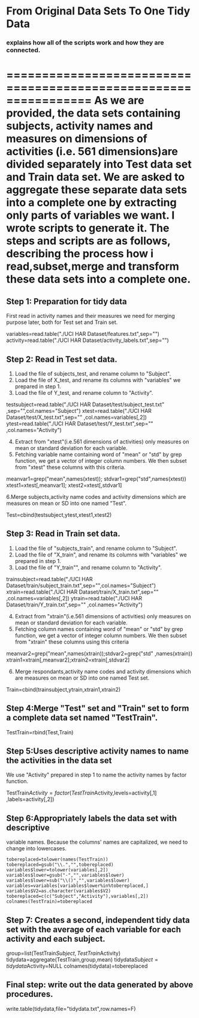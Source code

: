 # From Original Data Sets To One Tidy Data

### explains how all of the scripts work and how they are connected.

================================================================
As we are provided, the data sets containing subjects, activity names and measures on dimensions of activities (i.e. 561 dimensions)are divided separately into Test data set and Train data set.
We are asked to aggregate these separate data sets into a complete one by extracting only parts of variables we want.
I wrote scripts to generate it. The steps and scripts are as follows, describing the process how i read,subset,merge and transform these data sets into a complete one.
================================================================
## Step 1: Preparation for tidy data
First read in activity names and their measures we need for merging purpose later, both for Test set and Train set.

variables=read.table("./UCI HAR Dataset/features.txt",sep="")
activity=read.table("./UCI HAR Dataset/activity_labels.txt",sep="")

## Step 2: Read in Test set data.
 1. Load the file of subjects_test, and rename column to "Subject".
 2. Load the file of X_test, and rename its columns with "variables" we prepared in step 1.
 3. Load the file of Y_test, and rename column to "Activity".

testsubject=read.table("./UCI HAR Dataset/test/subject_test.txt"
                       ,sep="",col.names="Subject")
xtest=read.table("./UCI HAR Dataset/test/X_test.txt",sep=""
                 ,col.names=variables[,2])
ytest=read.table("./UCI HAR Dataset/test/Y_test.txt",sep=""
                 ,col.names="Activity")
                 
 4. Extract from "xtest"(i.e.561 dimensions of activities) only measures on mean or standard deviation for each variable. 
 5. Fetching variable name containing word of "mean" or "std" by grep function, we get a vector of integer column numbers. We then subset from "xtest" these columns with this criteria.

meanvar1=grep("mean",names(xtest)); stdvar1=grep("std",names(xtest))
xtest1=xtest[,meanvar1]; xtest2=xtest[,stdvar1]

 6.Merge subjects,activity name codes and activity dimensions which are measures on mean or SD into one named "Test".

Test=cbind(testsubject,ytest,xtest1,xtest2)

## Step 3: Read in Train set data.
 1. Load the file of "subjects_train", and rename column to "Subject".
 2. Load the file of "X_train", and rename its columns with "variables" we prepared in step 1.
 3. Load the file of "Y_train"", and rename column to "Activity".

trainsubject=read.table("./UCI HAR Dataset/train/subject_train.txt",sep="",col.names="Subject")
xtrain=read.table("./UCI HAR Dataset/train/X_train.txt",sep=""
                  ,col.names=variables[,2])
ytrain=read.table("./UCI HAR Dataset/train/Y_train.txt",sep=""
                  ,col.names="Activity")
                  
 4. Extract from "xtrain"(i.e.561 dimensions of activities) only measures on mean or standard deviation for each variable. 
 5. Fetching column names containing word of "mean" or "std" by grep function, we get a vector of integer column numbers. We then subset from "xtrain" these columns using this criteria

meanvar2=grep("mean",names(xtrain));stdvar2=grep("std"
            ,names(xtrain))
xtrain1=xtrain[,meanvar2];xtrain2=xtrain[,stdvar2]

 6. Merge respondants,activity name codes and activity dimensions which are measures on mean or SD into one named Test set.

Train=cbind(trainsubject,ytrain,xtrain1,xtrain2)

## Step 4:Merge "Test" set and "Train" set to form a complete data set named "TestTrain".

TestTrain=rbind(Test,Train)
   
## Step 5:Uses descriptive activity names to name the activities in the data set
We use "Activity" prepared in step 1 to name the activity names by factor function.

TestTrain$Activity=factor(TestTrain$Activity,levels=activity[,1]
                          ,labels=activity[,2])
   
## Step 6:Appropriately labels the data set with descriptive 
variable names. Because the columns' names are capitalized, we need to change into lowercases.
```
tobereplaced=tolower(names(TestTrain))
tobereplaced=gsub("\\.","",tobereplaced)
variables$lower=tolower(variables[,2])
variables$lower=gsub("-","",variables$lower)
variables$lower=sub("\\()","",variables$lower)
variables=variables[variables$lower%in%tobereplaced,]
variables$V2=as.character(variables$V2)
tobereplaced=c(c("Subject","Activity"),variables[,2])
colnames(TestTrain)=tobereplaced
```
## Step 7: Creates a second, independent tidy data set with the average of each variable for each activity and each subject.
group=list(TestTrain$Subject,TestTrain$Activity)
tidydata=aggregate(TestTrain,group,mean)
tidydata$Subject=tidydata$Activity=NULL
colnames(tidydata)=tobereplaced

## Final step: write out the data generated by above procedures.
write.table(tidydata,file="tidydata.txt",row.names=F)

